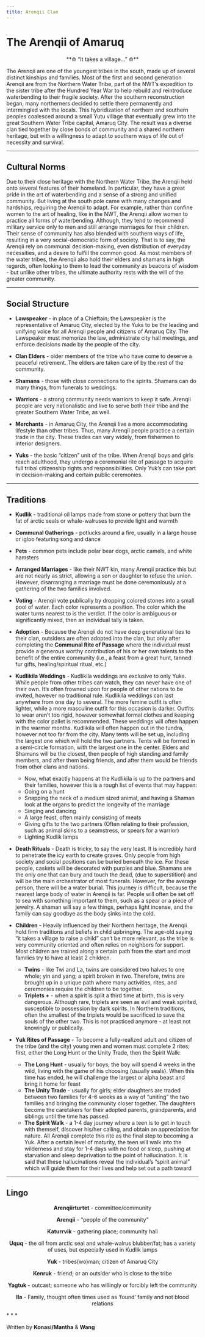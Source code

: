 ```yaml
---
title: Arenqii Clan
---
```


# The Arenqii of Amaruq

<center>**⟰ “It takes a village…” ⟰**</center>

The Arenqii are one of the youngest tribes in the south, made up of several distinct kinships and families. Most of the first and second generation Arenqii are from the Northern Water Tribe, part of the NWT’s expedition to the sister tribe after the Hundred Year War to help rebuild and reintroduce waterbending to their fragile society. After the southern reconstruction began, many northerners decided to settle there permanently and intermingled with the locals. This hybridization of northern and southern peoples coalesced around a small Yutu village that eventually grew into the great Southern Water Tribe capital, Amaruq City. The result was a diverse clan tied together by close bonds of community and a shared northern heritage, but with a willingness to adapt to southern ways of life out of necessity and survival.
* * *

## Cultural Norms

Due to their close heritage with the Northern Water Tribe, the Arenqii held onto several features of their homeland. In particular, they have a great pride in the art of waterbending and a sense of a strong and unified community. But living at the south pole came with many changes and hardships, requiring the Arenqii to adapt. For example, rather than confine women to the art of healing, like in the NWT, the Arenqii allow women to practice all forms of waterbending. Although, they tend to recommend military service only to men and still arrange marriages for their children. Their sense of community has also blended with southern ways of life, resulting in a very social-democratic form of society. That is to say, the Arenqii rely on communal decision-making, even distribution of everyday necessities, and a desire to fulfill the common good. As most members of the water tribes, the Arenqii also hold their elders and shamans in high regards, often looking to them to lead the community as beacons of wisdom - but unlike other tribes, the ultimate authority rests with the will of the greater community.
* * *

## Social Structure

- **Lawspeaker** - in place of a Chieftain; the Lawspeaker is the representative of Amaruq City, elected by the Yuks to be the leading and unifying voice for all Arenqii people and citizens of Amaruq City. The Lawspeaker must memorize the law, administrate city hall meetings, and enforce decisions made by the people of the city.

- **Clan Elders** - older members of the tribe who have come to deserve a peaceful retirement. The elders are taken care of by the rest of the community.

- **Shamans** - those with close connections to the spirits. Shamans can do many things, from funerals to weddings.

- **Warriors** - a strong community needs warriors to keep it safe. Arenqii people are very nationalistic and live to serve both their tribe and the greater Southern Water Tribe, as well.

- **Merchants** - in Amaruq City, the Arenqii live a more accommodating lifestyle than other tribes. Thus, many Arenqii people practice a certain trade in the city. These trades can vary widely, from fishermen to interior designers.

- **Yuks** - the basic “citizen” unit of the tribe. When Arenqii boys and girls reach adulthood, they undergo a ceremonial rite of passage to acquire full tribal citizenship rights and responsibilities. Only Yuk’s can take part in decision-making and certain public ceremonies.
* * *

## Traditions

- **Kudlik** - traditional oil lamps made from stone or pottery that burn the fat of arctic seals or whale-walruses to provide light and warmth

- **Communal Gatherings** - potlucks around a fire, usually in a large house or igloo featuring song and dance

- **Pets** - common pets include polar bear dogs, arctic camels, and white hamsters

- **Arranged Marriages** - like their NWT kin, many Arenqii practice this but are not nearly as strict, allowing a son or daughter to refuse the union. However, disarranging a marriage must be done ceremoniously at a gathering of the two families involved.

- **Voting** - Arenqii vote publically by dropping colored stones into a small pool of water. Each color represents a position. The color which the water turns nearest to is the verdict. If the color is ambiguous or significantly mixed, then an individual tally is taken.

- **Adoption** - Because the Arenqii do not have deep generational ties to their clan, outsiders are often adopted into the clan, but only after completing the **Communal Rite of Passage** where the individual must provide a generous worthy contribution of his or her own talents to the benefit of the entire community (i.e., a feast from a great hunt, tanned fur gifts, healing/spiritual ritual, etc.)

- **Kudlikila Weddings** - Kudlikila weddings are exclusive to only Yuks. While people from other tribes can watch, they can never have one of their own. It’s often frowned upon for people of other nations to be invited, however no traditional rule. Kudlikila weddings can last anywhere from one day to several. The more femine outfit is often lighter, while a more masculine outfit for this occasion is darker. Outfits to wear aren’t too rigid, however somewhat formal clothes and keeping with the color pallet is recommended. These weddings will often happen in the warmer months. Kudlikila will often happen out in the tundra, however not too far from the city. Many tents will be set up, including the largest one which will hold the two partners. Tents will be formed in a semi-circle formation, with the largest one in the center. Elders and Shamans will be the closest, then people of high standing and family members, and after them being friends, and after them would be friends from other clans and nations.
    - Now, what exactly happens at the Kudlikila is up to the partners and their families, however this is a rough list of events that may happen:
    - Going on a hunt
    - Snapping the neck of a medium sized animal, and having a Shaman look at the organs to predict the longevity of the marriage
    - Singing and dancing
    - A large feast, often mainly consisting of meats
    - Giving gifts to the two partners (Often relating to their profession, such as animal skins to a seamstress, or spears for a warrior)
    - Lighting Kudlik lamps

- **Death Rituals** - Death is tricky, to say the very least. It is incredibly hard to penetrate the icy earth to create graves. Only people from high society and social positions can be buried beneath the ice. For these people, caskets will be decorated with purples and blue. Shamans are the only one that can bury and touch the dead, (due to superstition) and will be the main orchestrator of most funerals. However, for the average person, there will be a water burial. This journey is difficult, because the nearest large body of water in Arenqii is far. People will often be set off to sea with something important to them, such as a spear or a piece of jewelry. A shaman will say a few things, perhaps light incense, and the family can say goodbye as the body sinks into the cold.

- **Children** - Heavily influenced by their Northern heritage, the Arenqii hold firm traditions and beliefs in child upbringing. The age-old saying “it takes a village to raise a child” can’t be more relevant, as the tribe is very community oriented and often relies on neighbors for support. Most children are trained along a certain path from the start and most families try to have at least 2 children.
    - **Twins** - like Twi and La, twins are considered two halves to one whole; yin and yang; a spirit broken in two. Therefore, twins are brought up in a unique path where many activities, rites, and ceremonies require the children to be together.
    - **Triplets +** - when a spirit is split a third time at birth, this is very dangerous. Although rare, triplets are seen as evil and weak spirited, susceptible to possession by dark spirits. In Northern traditions, often the smallest of the triplets would be sacrificed to save the souls of the other two. This is not practiced anymore - at least not knowingly or publically.

- **Yuk Rites of Passage** - To become a fully-realized adult and citizen of the tribe (and the city) young men and women must complete 2 rites; first, either the Long Hunt or the Unity Trade, then the Spirit Walk:
    - **The Long Hunt** - usually for boys; the boy will spend 4 weeks in the wild, living with the game of his choosing (usually seals). When this time has ended, he will challenge the largest or alpha beast and bring it home for feast
    - **The Unity Trade** - usually for girls; elder daughters are traded between two families for 4-6 weeks as a way of “uniting” the two families and bringing the community closer together. The daughters become the caretakers for their adopted parents, grandparents, and siblings until the time has passed.
    - **The Spirit Walk** - a 1-4 day journey where a teen is to get in touch with themself, discover his/her calling, and obtain an appreciation for nature. All Arenqii complete this rite as the final step to becoming a Yuk. After a certain level of maturity, the teen will walk into the wilderness and stay for 1-4 days with no food or sleep, pushing at starvation and sleep deprivation to the point of hallucination. It is said that these hallucinations reveal the individual’s “spirit animal” which will guide them for their lives and help set out a path toward
* * *

## Lingo
<center>

**Arenqiirturtet** - committee/community

**Arenqii** - “people of the community”

**Katurrvik** - gathering place; community hall

**Uquq** - the oil from arctic seal and whale-walrus blubber/fat; has a variety of uses, but especially used in Kudlik lamps

**Yuk** - tribes(wo)man; citizen of Amaruq City

**Kenruk** - friend; or an outsider who is close to the tribe

**Yagtuk** - outcast; someone who has willingly or forcibly left the community

**Ila** - Family, thought often times used as ‘found’ family and not blood relations
</center>
* * *
<p class= writingcredit>Written by <b>Konasi/Mantha</b> & <b>Wang</b></p>
